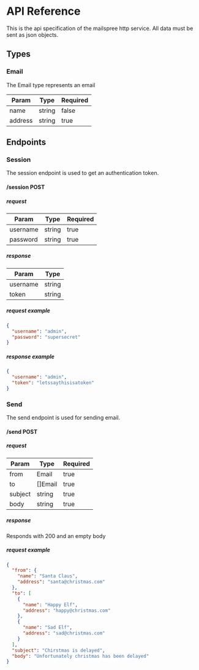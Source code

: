 # API Reference

This is the api specification of the mailspree http service. All data must be
sent as json objects.

## Types

### Email
The Email type represents an email

| Param   | Type   | Required |
| ------- | ------ | -------- |
| name    | string | false    |
| address | string | true     |

## Endpoints

### Session

The session endpoint is used to get an authentication token.

#### /session POST

##### request
| Param    | Type   | Required |
| -------- | ------ | -------- |
| username | string | true     |
| password | string | true     |

##### response
| Param    | Type   | 
| -------- | ------ |
| username | string |
| token    | string |

##### request example
```json
{
  "username": "admin",
  "password": "supersecret"
}
```

##### response example
```json
{
  "username": "admin",
  "token": "letssaythisisatoken"
}
```

### Send

The send endpoint is used for sending email.

#### /send POST

##### request
| Param   | Type    | Required |
| ------- | ------- | -------- |
| from    | Email   | true     |
| to      | []Email | true     |
| subject | string  | true     |
| body    | string  | true     |

##### response
Responds with 200 and an empty body

##### request example
```json
{
  "from": {
    "name": "Santa Claus",
    "address": "santa@christmas.com"
  },
  "to": [
    {
      "name": "Happy Elf",
      "address": "happy@christmas.com"
    },
    {
      "name": "Sad Elf",
      "address": "sad@christmas.com"
    }
  ],
  "subject": "Chirstmas is delayed",
  "body": "Unfortunately christmas has been delayed"
}
```
